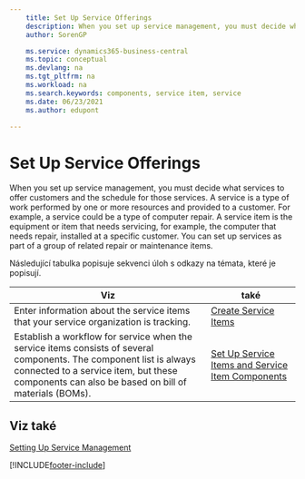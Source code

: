 ```yaml
---
    title: Set Up Service Offerings
    description: When you set up service management, you must decide what services to offer customers and the schedule for those services.
    author: SorenGP

    ms.service: dynamics365-business-central
    ms.topic: conceptual
    ms.devlang: na
    ms.tgt_pltfrm: na
    ms.workload: na
    ms.search.keywords: components, service item, service
    ms.date: 06/23/2021
    ms.author: edupont

---
```


# Set Up Service Offerings
When you set up service management, you must decide what services to offer customers and the schedule for those services. A service is a type of work performed by one or more resources and provided to a customer. For example, a service could be a type of computer repair. A service item is the equipment or item that needs servicing, for example, the computer that needs repair, installed at a specific customer. You can set up services as part of a group of related repair or maintenance items.

Následující tabulka popisuje sekvenci úloh s odkazy na témata, které je popisují.

| **Viz** | **také** |
|------------|-------------|  
| Enter information about the service items that your service organization is tracking. | [Create Service Items](service-how-to-create-service-items.md) |
| Establish a workflow for service when the service items consists of several components. The component list is always connected to a service item, but these components can also be based on bill of materials (BOMs). | [Set Up Service Items and Service Item Components](service-how-setup-service-items.md) |

## Viz také
[Setting Up Service Management](service-setup-service.md)

[!INCLUDE[footer-include](includes/footer-banner.md)]